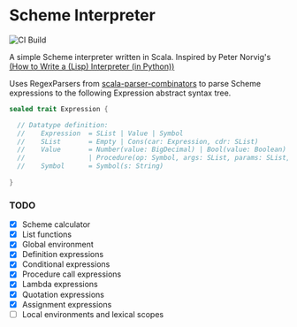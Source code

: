 # Scheme Interpreter
![CI Build](https://github.com/hsm7/scheme-interpreter/actions/workflows/sbt.yml/badge.svg)

A simple Scheme interpreter written in Scala. Inspired by Peter Norvig's [(How to Write a (Lisp) Interpreter (in Python))](https://norvig.com/lispy.html)

Uses RegexParsers from [scala-parser-combinators](https://github.com/scala/scala-parser-combinators) to parse Scheme expressions
to the following Expression abstract syntax tree.

```scala
sealed trait Expression {

  // Datatype definition:
  //    Expression  = SList | Value | Symbol
  //    SList       = Empty | Cons(car: Expression, cdr: SList)
  //    Value       = Number(value: BigDecimal) | Bool(value: Boolean) | Str(value: String)
  //                | Procedure(op: Symbol, args: SList, params: SList, f: Environment => Expression => Expression)
  //    Symbol      = Symbol(s: String)
  
}
```

### TODO
- [x] Scheme calculator
- [x] List functions
- [x] Global environment
- [x] Definition expressions
- [x] Conditional expressions
- [x] Procedure call expressions
- [x] Lambda expressions
- [x] Quotation expressions
- [x] Assignment expressions
- [ ] Local environments and lexical scopes